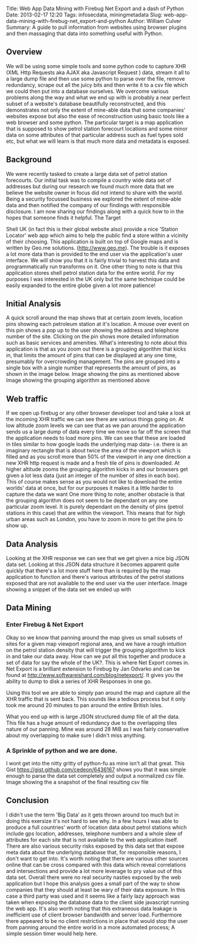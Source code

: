 Title: Web App Data Mining with Firebug Net Export and a dash of Python
Date: 2013-02-17 12:20
Tags: infosecdata, miningmetadata
Slug: web-app-data-mining-with-firebug-net_export-and-python
Author: William Culver
Summary: A guide to pull information from websites using browser plugins and then massaging that data into something useful with Python.

## Overview

We will be using some simple tools and some python code to capture XHR (XML Http Requests aka AJAX aka Javascript Request ) data, stream it all to a large dump file and then use some python to parse over the file, remove redundancy, scrape out all the juicy bits and then write it to a csv file which we could then put into a database ourselves. We overcome various problems along the way and what we end up with is probably a near perfect subset of a website's database beautifully reconstructed, and this demonstrates not only the extent of mine-able data that some companies' websites expose but also the ease of reconstruction using basic tools like a web browser and some python. The particular target is a map application that is supposed to show petrol station forecourt locations and some minor data on some attributes of that particular address such as fuel types sold etc, but what we will learn is that much more data and metadata is exposed.

## Background

We were recently tasked to create a large data set of petrol station forecourts. Our initial task was to compile a country wide data set of addresses but during our research we found much more data that we believe the website owner in focus did not intend to share with the world. Being a security focussed business we explored the extent of mine-able data and then notified the company of our findings with responsible disclosure. I am now sharing our findings along with a quick how to in the hopes that someone finds it helpful.
The Target

Shell UK (in fact this is their global website also) provide a nice 'Station Locator' web app which aims to help the public find a store within a vicinity of their choosing. This application is built on top of Google maps and is written by Geo.me solutions. (http://www.geo.me). The trouble is it exposes a lot more data than is provided to the end user via the application's user interface. We will show you that it is fairly trivial to harvest this data and programmatically run transforms on it. One other thing to note is that this application stores shell petrol station data for the entire world. For my purposes I was interested in the UK only but the same technique could be easily expanded to the entire globe given a lot more patience!

## Initial Analysis

A quick scroll around the map shows that at certain zoom levels, location pins showing each petroleum station at it's location. A mouse over event on this pin shows a pop up to the user showing the address and telephone number of the site. Clicking on the pin shows more detailed information such as basic services and amenities. What's interesting to note about this application is that as you zoom out there is a grouping algorithm that kicks in, that limits the amount of pins that can be displayed at any one time, presumably for overcrowding management. The pins are grouped into a single box with a single number that represents the amount of pins, as shown in the image below. Image showing the pins as mentioned above Image showing the grouping algorithm as mentioned above

## Web traffic

If we open up firebug or any other browser developer tool and take a look at the incoming XHR traffic we can see there are various things going on. At low altitude zoom levels we can see that as we pan around the application sends us a large dump of data every time we move so far off the screen that the application needs to load more pins. We can see that these are loaded in tiles similar to how google loads the underlying map data- i.e. there is an imaginary rectangle that is about twice the area of the viewport which is filled and as you scroll more than 50% of the viewport in any one direction a new XHR http request is made and a fresh tile of pins is downloaded. At higher altitude zooms the grouping algorithm kicks in and our browsers get given a lot less data (just an integer of the number of sites in each box). This of course makes sense as you would not like to download the entire worlds' data at once, but for our purposes it makes it a little harder to capture the data we want One more thing to note; another obstacle is that the grouping algorithm does not seem to be dependant on any one particular zoom level. It is purely dependant on the density of pins (petrol stations in this case) that are within the viewport. This means that for high urban areas such as London, you have to zoom in more to get the pins to show up.

## Data Analysis

Looking at the XHR response we can see that we get given a nice big JSON data set. Looking at this JSON data structure it becomes apparent quite quickly that there's a lot more stuff here than is required by the map application to function and there's various attributes of the petrol stations exposed that are not available to the end user via the user interface. Image showing a snippet of the data set we ended up with

## Data Mining
### Enter Firebug & Net Export

Okay so we know that panning around the map gives us small subsets of sites for a given map viewport regional area, and we have a rough intuition on the petrol station density that will trigger the grouping algorithm to kick in and take our data away. How can we put all this together and produce a set of data for say the whole of the UK?. This is where Net Export comes in. Net Export is a brilliant extension to Firebug by Jan Odvarko and can be found at http://www.softwareishard.com/blog/netexport/. It gives you the ability to dump to disk a series of XHR Responses in one go.

Using this tool we are able to simply pan around the map and capture all the XHR traffic that is sent back. This sounds like a tedious process but it only took me around 20 minutes to pan around the entire British Isles.

What you end up with is large JSON structured dump file of all the data. This file has a huge amount of redundancy due to the overlapping tiles nature of our panning. Mine was around 28 MiB as I was fairly conservative about my overlapping to make sure I didn't miss anything.

### A Sprinkle of python and we are done.

I wont get into the nitty gritty of python-fu as mine isn't all that great. This Gist https://gist.github.com/cedeon/6436167 shows you that it was simple enough to parse the data set completely and output a normalized csv file. Image showing the a snapshot of the final resulting csv file

## Conclusion

I didn't use the term 'Big Data' as it gets thrown around too much but in doing this exersize it's not hard to see why. In a few hours I was able to produce a full countries' worth of location data about petrol stations which include gps location, addresses, telephone numbers and a whole slew of attributes for each site that is not available to the web application itself. There are also various security risks exposed by this data set that expose meta data about the underlying database that, for responsible reasons, I don't want to get into. It's worth noting that there are various other sources online that can be cross compared with this data which reveal correlations and intersections and provide a lot more leverage to pry value out of this data set. Overall there were no real security nasties exposed by the web application but I hope this analysis goes a small part of the way to show companies that they should at least be wary of their data exposure. In this case a third party was used and it seems like a fairly lazy approach was taken when exposing the database data to the client side javascript running the web app. It's also worth noting that this extraneous data leakage is inefficient use of client browser bandwidth and server load. Furthermore there appeared to be no client restrictions in place that would stop the user from panning around the entire world in a more automated process; A simple session timer would help here.
